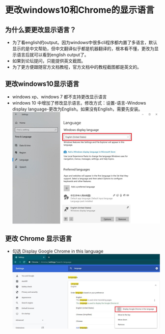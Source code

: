# 更改windows10和Chrome的显示语言

## 为什么要更改显示语言？
+ 为了看english的output。因为windows中很多cli程序都内置了多语言，默认显示的是中文帮助，但中文翻译似乎都是机器翻译的，根本看不懂，更改为显示语言后就可以看到english output了。
+ 如果到论坛提问，只能提供英文截图。
+ 为了更方便跟随官方文档教程，官方文档中的教程截图都是英文的。


## 更改windows10显示语言
+ windows xp、windows 7 都不支持更改显示语言
+ windows 10 中增加了修改显示语言。修改方式：设置-语言-Windows display language-更改为English。如果没有English，需要先安装。
![10change-windows-display-language.jpg](imgs/10change-windows-display-language.jpg)

## 更改 Chrome 显示语言
+ 勾选 Display Google Chrome in this language
![10change-chrome-language.jpg](imgs/10change-chrome-language.jpg)